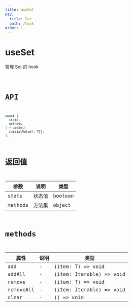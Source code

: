 ```yaml
---
title: useSet
nav:
  title: Set
  path: /hook
order: 1
---
```


# useSet

管理 Set 的 hook

<code src="./demo/useSet.tsx">

# API

```typescript
const [
  state,
  methods,
] = useSet(
  initialValue?: T[],
);
```

# 返回值

| 参数    | 说明   | 类型    |
| ------- | ------ | ------- |
| state   | 状态值 | boolean |
| methods | 方法集 | object  |

# methods

| 属性      | 说明 | 类型                        |
| --------- | ---- | --------------------------- |
| add       | -    | (item: T) => void           |
| addAll    | -    | (item: Iterable<T>) => void |
| remove    | -    | (item: T) => void           |
| removeAll | -    | (item: Iterable<T>) => void |
| clear     | -    | () => void                  |
